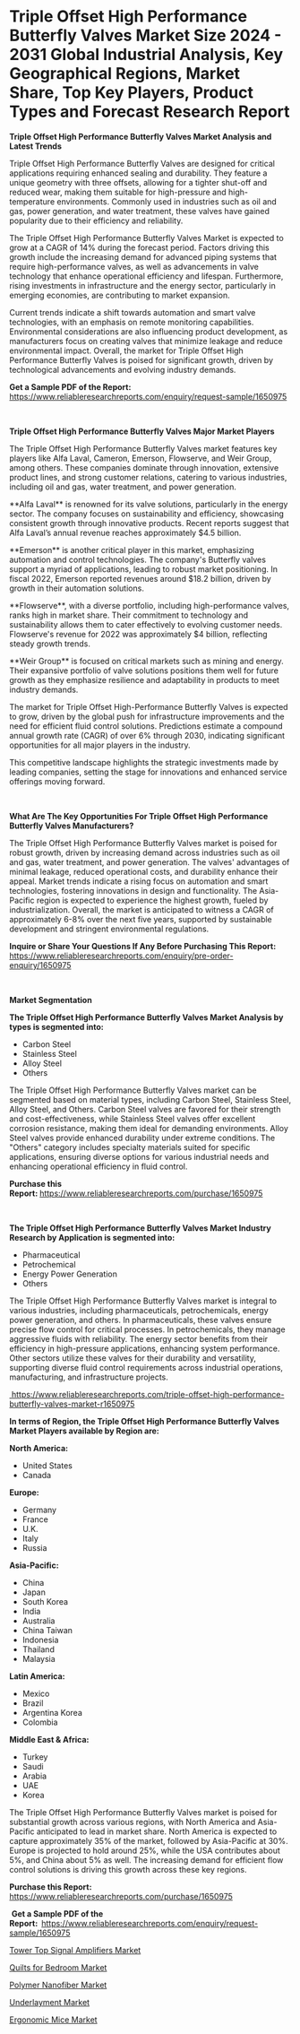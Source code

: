 <p><h1>Triple Offset High Performance Butterfly Valves Market Size 2024 - 2031 Global Industrial Analysis, Key Geographical Regions, Market Share, Top Key Players, Product Types and Forecast Research Report</h1></p><p><strong>Triple Offset High Performance Butterfly Valves Market Analysis and Latest Trends</strong></p>
<p><p>Triple Offset High Performance Butterfly Valves are designed for critical applications requiring enhanced sealing and durability. They feature a unique geometry with three offsets, allowing for a tighter shut-off and reduced wear, making them suitable for high-pressure and high-temperature environments. Commonly used in industries such as oil and gas, power generation, and water treatment, these valves have gained popularity due to their efficiency and reliability.</p><p>The Triple Offset High Performance Butterfly Valves Market is expected to grow at a CAGR of 14% during the forecast period. Factors driving this growth include the increasing demand for advanced piping systems that require high-performance valves, as well as advancements in valve technology that enhance operational efficiency and lifespan. Furthermore, rising investments in infrastructure and the energy sector, particularly in emerging economies, are contributing to market expansion. </p><p>Current trends indicate a shift towards automation and smart valve technologies, with an emphasis on remote monitoring capabilities. Environmental considerations are also influencing product development, as manufacturers focus on creating valves that minimize leakage and reduce environmental impact. Overall, the market for Triple Offset High Performance Butterfly Valves is poised for significant growth, driven by technological advancements and evolving industry demands.</p></p>
<p><strong>Get a Sample PDF of the Report:&nbsp;</strong> <a href="https://www.reliableresearchreports.com/enquiry/request-sample/1650975?utm_campaign=24&utm_medium=2&utm_source=Github&utm_content=ia&utm_term=26092024&utm_id=triple-offset-high-performance-butterfly-valves">https://www.reliableresearchreports.com/enquiry/request-sample/1650975</a></p>
<p>&nbsp;</p>
<p><strong>Triple Offset High Performance Butterfly Valves Major Market Players</strong></p>
<p><p>The Triple Offset High Performance Butterfly Valves market features key players like Alfa Laval, Cameron, Emerson, Flowserve, and Weir Group, among others. These companies dominate through innovation, extensive product lines, and strong customer relations, catering to various industries, including oil and gas, water treatment, and power generation.</p><p>**Alfa Laval** is renowned for its valve solutions, particularly in the energy sector. The company focuses on sustainability and efficiency, showcasing consistent growth through innovative products. Recent reports suggest that Alfa Laval’s annual revenue reaches approximately $4.5 billion.</p><p>**Emerson** is another critical player in this market, emphasizing automation and control technologies. The company's Butterfly valves support a myriad of applications, leading to robust market positioning. In fiscal 2022, Emerson reported revenues around $18.2 billion, driven by growth in their automation solutions.</p><p>**Flowserve**, with a diverse portfolio, including high-performance valves, ranks high in market share. Their commitment to technology and sustainability allows them to cater effectively to evolving customer needs. Flowserve's revenue for 2022 was approximately $4 billion, reflecting steady growth trends.</p><p>**Weir Group** is focused on critical markets such as mining and energy. Their expansive portfolio of valve solutions positions them well for future growth as they emphasize resilience and adaptability in products to meet industry demands.</p><p>The market for Triple Offset High-Performance Butterfly Valves is expected to grow, driven by the global push for infrastructure improvements and the need for efficient fluid control solutions. Predictions estimate a compound annual growth rate (CAGR) of over 6% through 2030, indicating significant opportunities for all major players in the industry. </p><p>This competitive landscape highlights the strategic investments made by leading companies, setting the stage for innovations and enhanced service offerings moving forward.</p></p>
<p>&nbsp;</p>
<p><strong>What Are The Key Opportunities For Triple Offset High Performance Butterfly Valves Manufacturers?</strong></p>
<p><p>The Triple Offset High Performance Butterfly Valves market is poised for robust growth, driven by increasing demand across industries such as oil and gas, water treatment, and power generation. The valves' advantages of minimal leakage, reduced operational costs, and durability enhance their appeal. Market trends indicate a rising focus on automation and smart technologies, fostering innovations in design and functionality. The Asia-Pacific region is expected to experience the highest growth, fueled by industrialization. Overall, the market is anticipated to witness a CAGR of approximately 6-8% over the next five years, supported by sustainable development and stringent environmental regulations.</p></p>
<p><strong>Inquire or Share Your Questions If Any Before Purchasing This Report:</strong> <a href="https://www.reliableresearchreports.com/enquiry/pre-order-enquiry/1650975?utm_campaign=24&utm_medium=2&utm_source=Github&utm_content=ia&utm_term=26092024&utm_id=triple-offset-high-performance-butterfly-valves">https://www.reliableresearchreports.com/enquiry/pre-order-enquiry/1650975</a></p>
<p>&nbsp;</p>
<p><strong>Market Segmentation</strong></p>
<p><strong>The Triple Offset High Performance Butterfly Valves Market Analysis by types is segmented into:</strong></p>
<p><ul><li>Carbon Steel</li><li>Stainless Steel</li><li>Alloy Steel</li><li>Others</li></ul></p>
<p><p>The Triple Offset High Performance Butterfly Valves market can be segmented based on material types, including Carbon Steel, Stainless Steel, Alloy Steel, and Others. Carbon Steel valves are favored for their strength and cost-effectiveness, while Stainless Steel valves offer excellent corrosion resistance, making them ideal for demanding environments. Alloy Steel valves provide enhanced durability under extreme conditions. The "Others" category includes specialty materials suited for specific applications, ensuring diverse options for various industrial needs and enhancing operational efficiency in fluid control.</p></p>
<p><strong>Purchase this Report:&nbsp;</strong><a href="https://www.reliableresearchreports.com/purchase/1650975?utm_campaign=24&utm_medium=2&utm_source=Github&utm_content=ia&utm_term=26092024&utm_id=triple-offset-high-performance-butterfly-valves">https://www.reliableresearchreports.com/purchase/1650975</a></p>
<p>&nbsp;</p>
<p><strong>The Triple Offset High Performance Butterfly Valves Market Industry Research by Application is segmented into:</strong></p>
<p><ul><li>Pharmaceutical</li><li>Petrochemical</li><li>Energy Power Generation</li><li>Others</li></ul></p>
<p><p>The Triple Offset High Performance Butterfly Valves market is integral to various industries, including pharmaceuticals, petrochemicals, energy power generation, and others. In pharmaceuticals, these valves ensure precise flow control for critical processes. In petrochemicals, they manage aggressive fluids with reliability. The energy sector benefits from their efficiency in high-pressure applications, enhancing system performance. Other sectors utilize these valves for their durability and versatility, supporting diverse fluid control requirements across industrial operations, manufacturing, and infrastructure projects.</p></p>
<p><a href="https://www.reliableresearchreports.com/triple-offset-high-performance-butterfly-valves-market-r1650975?utm_campaign=24&utm_medium=2&utm_source=Github&utm_content=ia&utm_term=26092024&utm_id=triple-offset-high-performance-butterfly-valves">&nbsp;https://www.reliableresearchreports.com/triple-offset-high-performance-butterfly-valves-market-r1650975</a></p>
<p><strong>In terms of Region, the Triple Offset High Performance Butterfly Valves Market Players available by Region are:</strong></p>
<p>
    <p> <strong> North America: </strong>
        <ul>
            <li>United States</li>
            <li>Canada</li>
        </ul>
        </p> 
    <p> <strong> Europe: </strong>
        <ul>
            <li>Germany</li>
            <li>France</li>
            <li>U.K.</li>
            <li>Italy</li>
            <li>Russia</li>
        </ul>
        </p> 
    <p> <strong> Asia-Pacific: </strong>
        <ul>
            <li>China</li>
            <li>Japan</li>
            <li>South Korea</li>
            <li>India</li>
            <li>Australia</li>
            <li>China Taiwan</li>
            <li>Indonesia</li>
            <li>Thailand</li>
            <li>Malaysia</li>
        </ul>
        </p> 
    <p> <strong> Latin America: </strong>
        <ul>
            <li>Mexico</li>
            <li>Brazil</li>
            <li>Argentina Korea</li>
            <li>Colombia</li>
        </ul>
        </p> 
    <p> <strong> Middle East & Africa: </strong>
        <ul>
            <li>Turkey</li>
            <li>Saudi</li>
            <li>Arabia</li>
            <li>UAE</li>
            <li>Korea</li>
        </ul>
    </p>
    </p>
<p><p>The Triple Offset High Performance Butterfly Valves market is poised for substantial growth across various regions, with North America and Asia-Pacific anticipated to lead in market share. North America is expected to capture approximately 35% of the market, followed by Asia-Pacific at 30%. Europe is projected to hold around 25%, while the USA contributes about 5%, and China about 5% as well. The increasing demand for efficient flow control solutions is driving this growth across these key regions.</p></p>
<p><strong>Purchase this Report: </strong><a href="https://www.reliableresearchreports.com/purchase/1650975?utm_campaign=24&utm_medium=2&utm_source=Github&utm_content=ia&utm_term=26092024&utm_id=triple-offset-high-performance-butterfly-valves">https://www.reliableresearchreports.com/purchase/1650975</a></p>
<p>&nbsp;<strong>Get a Sample PDF of the Report:&nbsp;&nbsp;</strong><a href="https://www.reliableresearchreports.com/enquiry/request-sample/1650975?utm_campaign=24&utm_medium=2&utm_source=Github&utm_content=ia&utm_term=26092024&utm_id=triple-offset-high-performance-butterfly-valves">https://www.reliableresearchreports.com/enquiry/request-sample/1650975</a></p>
<p><strong></strong></p>
<p><p><a href="https://github.com/MarlinNader2023/Market-Research-Report-List-1/blob/main/tower-top-signal-amplifiers-market.md?utm_campaign=24&utm_medium=2&utm_source=Github&utm_content=ia&utm_term=26092024&utm_id=triple-offset-high-performance-butterfly-valves">Tower Top Signal Amplifiers Market</a></p><p><a href="https://issuu.com/reportprime-2/docs/quilts-for-bedroom-market-size-2030_9c20c543d7c9ad?utm_campaign=24&utm_medium=2&utm_source=Github&utm_content=ia&utm_term=26092024&utm_id=triple-offset-high-performance-butterfly-valves">Quilts for Bedroom Market</a></p><p><a href="https://www.linkedin.com/pulse/exploring-polymer-nanofiber-market-dynamics-revenue-analysis-y4tuf?utm_campaign=24&utm_medium=2&utm_source=Github&utm_content=ia&utm_term=26092024&utm_id=triple-offset-high-performance-butterfly-valves">Polymer Nanofiber Market</a></p><p><a href="https://www.linkedin.com/pulse/emerging-underlayment-market-opportunities-analysis-investors-x0axf?utm_campaign=24&utm_medium=2&utm_source=Github&utm_content=ia&utm_term=26092024&utm_id=triple-offset-high-performance-butterfly-valves">Underlayment Market</a></p><p><a href="https://issuu.com/reportprime-2/docs/ergonomic-mice-market-size-2030.ppt_ad5b87dad6ba03?utm_campaign=24&utm_medium=2&utm_source=Github&utm_content=ia&utm_term=26092024&utm_id=triple-offset-high-performance-butterfly-valves">Ergonomic Mice Market</a></p></p>